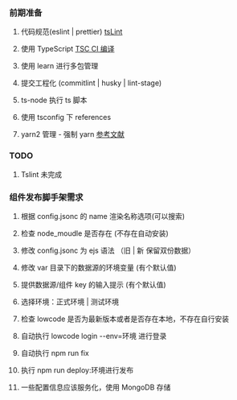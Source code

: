 ### 前期准备

1. 代码规范(eslint | prettier) [tsLint](https://typescript-eslint.io/docs/linting/)

2. 使用 TypeScript [TSC CI 编译](https://juejin.cn/post/6844904093568221191)

3. 使用 learn 进行多包管理

4. 提交工程化 (commitlint | husky | lint-stage)

5. ts-node 执行 ts 脚本

6. 使用 tsconfig 下 references

7. yarn2 管理 - 强制 yarn [参考文献](https://yarnpkg.com/configuration/yarnrc#npmRegistries)

### TODO

1. Tslint 未完成

### 组件发布脚手架需求

1. 根据 config.jsonc 的 name 渲染名称选项(可以搜索)

2. 检查 node_moudle 是否存在 (不存在自动安装)

3. 修改 config.jsonc 为 ejs 语法 （旧 | 新 保留双份数据）

4. 修改 var 目录下的数据源的环境变量 (有个默认值)

5. 提供数据源/组件 key 的输入提示 (有个默认值)

6. 选择环境：正式环境 | 测试环境

7. 检查 lowcode 是否为最新版本或者是否存在本地，不存在自行安装

8. 自动执行 lowcode login --env=环境 进行登录

9. 自动执行 npm run fix

10. 执行 npm run deploy:环境进行发布

11. 一些配置信息应该服务化，使用 MongoDB 存储
